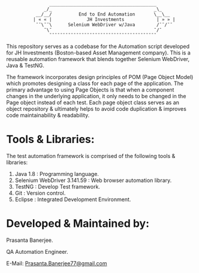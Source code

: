                     ________________________________________
                  _/_                                      _\_
               __/__/          End to End Automation       \__\__
              | « « |             JH Investments            | » » |
               ¯¯\¯¯\      Selenium WebDriver w/Java        /¯¯/¯¯
                  ¯\¯                                      ¯/¯
                    ¯¯¯¯¯¯¯¯¯¯¯¯¯¯¯¯¯¯¯¯¯¯¯¯¯¯¯¯¯¯¯¯¯¯¯¯¯¯¯¯
This repository serves as a codebase for the Automation script developed for JH Investments (Boston-based Asset Management company).
This is a reusable automation framework that blends together Selenium WebDriver, Java & TestNG.

The framework incorporates design principles of POM (Page Object Model) which promotes designing a class for each page
of the application. The primary advantage to using Page Objects is that when a component changes in the underlying application, 
it only needs to be changed in the Page object instead of each test. Each page object class serves as an object repository & ultimately helps to avoid code duplication & improves code maintainability & readability.

Tools & Libraries:
====================
The test automation framework is comprised of the following tools & libraries:
  1. Java 1.8 : Programming language.
  2. Selenium WebDriver 3.141.59 : Web browser automation library.
  3. TestNG : Develop Test framework.
  4. Git : Version control.
  5. Eclipse : Integrated Development Environment. 

Developed & Maintained by:
============================
  Prasanta Banerjee.
  
  QA Automation Engineer.
  
  E-Mail: Prasanta.Banerjee77@gmail.com
